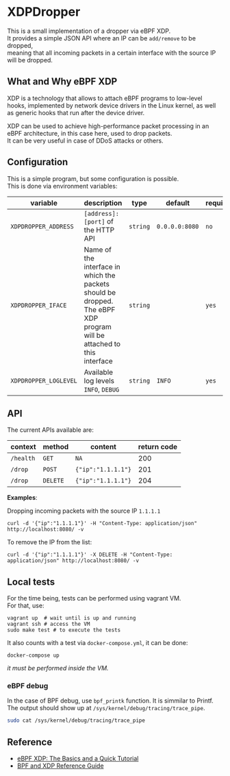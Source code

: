 # XDPDropper

This is a small implementation of a dropper via eBPF XDP.   
It provides a simple JSON API where an IP can be `add/remove` to be dropped,   
meaning that all incoming packets in a certain interface with the source IP will be dropped.

## What and Why eBPF XDP
XDP is a technology that allows to attach eBPF programs to low-level hooks, implemented by network device drivers in the Linux kernel, as well as generic hooks that run after the device driver.

XDP can be used to achieve high-performance packet processing in an eBPF architecture, in this case here, used to drop packets.   
It can be very useful in case of DDoS attacks or others.   

## Configuration
This is a simple program, but some configuration is possible.   
This is done via environment variables:

| variable | description | type | default | required |
|---|---|---|---|---|
| `XDPDROPPER_ADDRESS` | `[address]:[port]` of the HTTP API | `string` | `0.0.0.0:8080` | `no` |
| `XDPDROPPER_IFACE` | Name of the interface in which the packets should be dropped. The eBPF XDP program will be attached to this interface |  `string` | | `yes` |
| `XDPDROPPER_LOGLEVEL` | Available log levels `INFO`, `DEBUG` | `string` | `INFO` | `yes` |

## API
The current APIs available are:

| context | method | content | return code |
|---|---|---|---|
| `/health` | `GET` | `NA` | 200 |
| `/drop` | `POST` | `{"ip":"1.1.1.1"}` | 201 |
| `/drop` | `DELETE` | `{"ip":"1.1.1.1"}` | 204 |

**Examples**:

Dropping incoming packets with the source IP `1.1.1.1`
```shell
curl -d '{"ip":"1.1.1.1"}' -H "Content-Type: application/json" http://localhost:8080/ -v
```

To remove the IP from the list:
```shell
curl -d '{"ip":"1.1.1.1"}' -X DELETE -H "Content-Type: application/json" http://localhost:8080/ -v
```

## Local tests
For the time being, tests can be performed using vagrant VM.   
For that, use:
```
vagrant up  # wait until is up and running
vagrant ssh # access the VM
sudo make test # to execute the tests
```

It also counts with a test via `docker-compose.yml`, it can be done:
```
docker-compose up
```
*it must be performed inside the VM.*

### eBPF debug
In the case of BPF debug, use `bpf_printk` function.
It is simmilar to Printf.   
The output should show up at `/sys/kernel/debug/tracing/trace_pipe`.
```bash
sudo cat /sys/kernel/debug/tracing/trace_pipe
```

## Reference
- [eBPF XDP: The Basics and a Quick Tutorial](https://www.tigera.io/learn/guides/ebpf/ebpf-xdp/)
- [BPF and XDP Reference Guide](https://docs.cilium.io/en/stable/bpf/)
